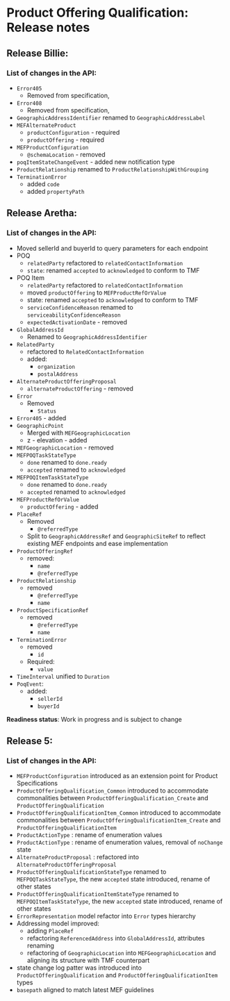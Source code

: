 # Product Offering Qualification: Release notes

## Release Billie:

### List of changes in the API:

- `Error405`
  - Removed from specification,
- `Error408`
  - Removed from specification,
- `GeographicAddressIdentifier` renamed to `GeographicAddressLabel`
- `MEFAlternateProduct`
  - `productConfiguration` - required
  - `productOffering` - required
- `MEFProductConfiguration`
  - `@schemaLocation` - removed
- `poqItemStateChangeEvent` - added new notification type
- `ProductRelationship` renamed to `ProductRelationshipWithGrouping`
- `TerminationError`
  - added `code`
  - added `propertyPath`

## Release Aretha:

### List of changes in the API:

- Moved sellerId and buyerId to query parameters for each endpoint
- POQ
  - `relatedParty` refactored to `relatedContactInformation`
  - `state`: renamed `accepted` to `acknowledged` to conform to TMF
- POQ Item
  - `relatedParty` refactored to `relatedContactInformation`
  - moved  `productOffering` to `MEFProductRefOrValue`
  - state: renamed `accepted` to `acknowledged` to conform to TMF
  - `serviceConfidenceReason` renamed to `serviceabilityConfidenceReason`
  - `expectedActivationDate` - removed
- `GlobalAddressId`
  - Renamed to `GeographicAddressIdentifier`
- `RelatedParty`
  - refactored to `RelatedContactInformation`
  - added:
    - `organization`
    - `postalAddress`
- `AlternateProductOfferingProposal`
  - `alternateProductOffering` - removed
- `Error`
  - Removed
    - `Status`
- `Error405` - added
- `GeographicPoint`
  - Merged with `MEFGeographicLocation`
  - z - elevation - added
- `MEFGeographicLocation` - removed
- `MEFPOQTaskStateType`
  - `done` renamed to `done.ready`
  - `accepted` renamed to `acknowledged`
- `MEFPOQItemTaskStateType`
  - `done` renamed to `done.ready`
  - `accepted` renamed to `acknowledged`
- `MEFProductRefOrValue` 
  - `productOffering` - added
- `PlaceRef`
  - Removed
    - `@referredType`
  - Split to `GeographicAddressRef` and `GeographicSiteRef` to reflect existing MEF endpoints and ease implementation
- `ProductOfferingRef`
  - removed:
    - `name`
    - `@referredType`
- `ProductRelationship`
  - removed
    - `@referredType`
    - `name`
- `ProductSpecificationRef`
  - removed
    - `@referredType`
    - `name`
- `TerminationError`
  - removed
    - `id`
  - Required:
    - `value`
- `TimeInterval` unified to `Duration`
- `PoqEvent`:
  - added:
    - `sellerId`
    - `buyerId`

**Readiness status**: Work in progress and is subject to change

## Release 5:

### List of changes in the API:

- `MEFProductConfiguration` introduced as an extension point for Product Specifications
- `ProductOfferingQualification_Common` introduced to accommodate commonalities between `ProductOfferingQualification_Create` and `ProductOfferingQualification`
- `ProductOfferingQualificationItem_Common` introduced to accommodate commonalities between `ProductOfferingQualificationItem_Create` and `ProductOfferingQualificationItem`
- `ProductActionType` : rename of enumeration values
- `ProductActionType` : rename of enumeration values, removal of `noChange` state
- `AlternateProductProposal` : refactored into `AlternateProductOfferingProposal`
- `ProductOfferingQualificationStateType` renamed to `MEFPOQTaskStateType`, the new `accepted` state introduced, rename of other states
- `ProductOfferingQualificationItemStateType` renamed to `MEFPOQItemTaskStateType`, the new `accepted` state introduced, rename of other states
- `ErrorRepresentation` model refactor into `Error` types hierarchy
- Addressing model improved:
  - adding `PlaceRef`
  - refactoring `ReferencedAddress` into `GlobalAddressId`, attributes renaming
  - refactoring of `GeographicLocation` into `MEFGeographicLocation` and aligning its structure with TMF counterpart
- state change log patter was introduced into `ProductOfferingQualification` and `ProductOfferingQualificationItem` types
- `basepath` aligned to match latest MEF guidelines